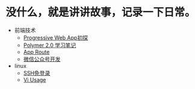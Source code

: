# 没什么，就是讲讲故事，记录一下日常。
* 前端技术
    * [Progressive Web App初探](https://github.com/mrLeung/blogs/blob/master/%E5%89%8D%E7%AB%AF%E6%8A%80%E6%9C%AF/Progress%20Web%20App%20%E5%88%9D%E6%8E%A2.md)
    * [Polymer 2.0 学习笔记](https://github.com/mrLeung/blogs/blob/master/%E5%89%8D%E7%AB%AF%E6%8A%80%E6%9C%AF/Polymer2.0%20%E5%AD%A6%E4%B9%A0%E7%AC%94%E8%AE%B0.md)
    * [App Route](https://github.com/mrLeung/blogs/blob/master/%E5%89%8D%E7%AB%AF%E6%8A%80%E6%9C%AF/App%20Route.md)
    * [微信公众号开发](https://github.com/mrLeung/blogs/blob/master/%E5%89%8D%E7%AB%AF%E6%8A%80%E6%9C%AF/%E5%BE%AE%E4%BF%A1%E5%85%AC%E4%BC%97%E5%8F%B7%E5%BC%80%E5%8F%91.md)
* linux
    * [SSH免登录](https://github.com/mrLeung/blogs/blob/master/linux/SSH%E5%85%8D%E7%99%BB%E5%BD%95.md)
    * [Vi Usage](https://github.com/mrLeung/blogs/blob/master/linux/Vi%20Usage.md)
